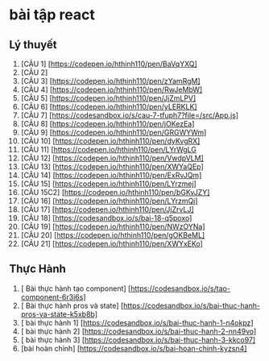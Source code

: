 # bài tập react
## Lý thuyết
1. [CÂU 1] [https://codepen.io/hthinh110/pen/BaVqYXQ]
2. [CÂU 2] 
3. [CÂU 3] [https://codepen.io/hthinh110/pen/zYamRgM]
4. [CÂU 4] [https://codepen.io/hthinh110/pen/RwJeMbW]
5. [CÂU 5] [https://codepen.io/hthinh110/pen/JjZmLPV]
6. [CÂU 6] [https://codepen.io/hthinh110/pen/yLERKLK]
7. [CÂU 7] [https://codesandbox.io/s/cau-7-tfuph7?file=/src/App.js]
8. [CÂU 8] [https://codepen.io/hthinh110/pen/jOKezEa]
9. [CÂU 9] [https://codepen.io/hthinh110/pen/GRGWYWm]
10. [CÂU 10] [https://codepen.io/hthinh110/pen/dyKvgRX]
11. [CÂU 11] [https://codepen.io/hthinh110/pen/LYrWgLG
12. [CÂU 12] [https://codepen.io/hthinh110/pen/VwdpVLM]
13. [CÂU 13] [https://codepen.io/hthinh110/pen/XWYaQEp]
14. [CÂU 14] [https://codepen.io/hthinh110/pen/ExRvJQm]
15. [CÂU 15] [https://codepen.io/hthinh110/pen/LYrzmej]
16. [CÂU 15C2] [https://codepen.io/hthinh110/pen/bGKvJZY]
17. [CÂU 16] [https://codepen.io/hthinh110/pen/LYrzmQj]
18. [CÂU 17] [https://codepen.io/hthinh110/pen/JjZrvLJ]
19. [CÂU 18] [https://codesandbox.io/s/bai-18-q5poxo]
20. [CÂU 19] [https://codepen.io/hthinh110/pen/NWzOYNa]
21. [CÂU 20] [https://codepen.io/hthinh110/pen/gOKBeML]
22. [CÂU 21] [https://codepen.io/hthinh110/pen/XWYxEKo]
## Thực Hành
1. [ Bài thực hành tạo component] [https://codesandbox.io/s/tao-component-6r3i6s]
2. [ Bài thực hành pros và state] [https://codesandbox.io/s/bai-thuc-hanh-pros-va-state-k5xb8b]
3. [ bài thực hành 1] [https://codesandbox.io/s/bai-thuc-hanh-1-n4okpz]
4. [ bài thực hành 2] [https://codesandbox.io/s/bai-thuc-hanh-2-nn49vo]
5. [ bài thực hành 3] [https://codesandbox.io/s/bai-thuc-hanh-3-kkco97]
6. [bài hoàn chỉnh] [https://codesandbox.io/s/bai-hoan-chinh-kyzsn4]
